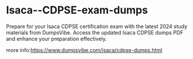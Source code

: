 # Isaca--CDPSE-exam-dumps
Prepare for your Isaca CDPSE certification exam with the latest 2024 study materials from DumpsVibe. Access the updated Isaca CDPSE dumps PDF and enhance your preparation effectively.

more info:https://www.dumpsvibe.com/isaca/cdpse-dumps.html
